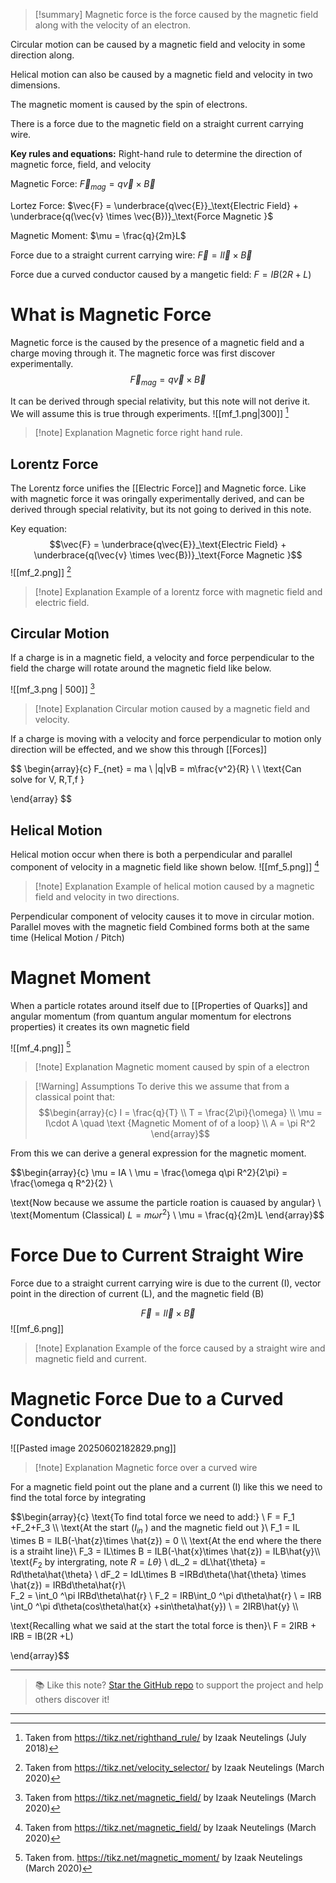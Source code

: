 
>[!summary]
Magnetic force is the force caused by the magnetic field along with the velocity of an electron.
>
Circular motion can be caused by a magnetic field and velocity in some direction along.
>
Helical motion can also be caused by a magnetic field and velocity in two dimensions.
>
The magnetic moment is caused by the spin of electrons.
>
There is a force due to the magnetic field on a straight current carrying wire.
>
**Key rules and equations:**
Right-hand rule to determine the direction of magnetic force, field, and velocity
>
Magnetic Force:
$\vec{F}_{mag} = q\vec{v} \times \vec{B}$
>
Lortez Force:
$\vec{F} = \underbrace{q\vec{E}}_\text{Electric Field} + \underbrace{q(\vec{v} \times \vec{B})}_\text{Force Magnetic }$
>
Magnetic Moment:
$\mu = \frac{q}{2m}L$
>
Force due to a straight current carrying wire:
$\vec{F} = I\vec{l} \times \vec{B}$
>
Force due a curved conductor caused by a mangetic field:
$F =  IB(2R +L)$

# What is Magnetic Force
Magnetic force is the caused by the presence of a magnetic field and a charge moving through it. The magnetic force was first discover experimentally.
$$\vec{F}_{mag} = q\vec{v} \times \vec{B} $$

It can be derived through special relativity, but this note will not derive it. We will assume this is true through experiments.
![[mf_1.png|300]]
[^1]
>[!note] Explanation
Magnetic force right hand rule.
## Lorentz Force
The Lorentz force unifies the [[Electric Force]] and Magnetic force.  Like with magnetic force it was oringally experimentally derived, and can be derived through special relativity, but its not going to derived in this note.

Key equation:
$$\vec{F} = \underbrace{q\vec{E}}_\text{Electric Field} + \underbrace{q(\vec{v} \times \vec{B})}_\text{Force Magnetic }$$
![[mf_2.png]]
[^2]
>[!note] Explanation
Example of a lorentz force with magnetic field and electric field.
## Circular Motion
If a charge is in a magnetic field, a velocity and force perpendicular to the field the charge will rotate around the magnetic field like below.

![[mf_3.png | 500]]
[^4]
>[!note] Explanation
Circular motion caused by a magnetic field and velocity.

If a charge is moving with a velocity and force perpendicular to motion only direction will be effected, and we show this through [[Forces]]

$$ \begin{array}{c}
F_{net} = ma \\
|q|vB = m\frac{v^2}{R} \\ \\
\text{Can solve for V, R,T,f }

\end{array} $$
## Helical Motion
Helical motion occur when there is both a perpendicular and parallel component of velocity in a magnetic field like shown below.
![[mf_5.png]]
[^4]
>[!note] Explanation
Example of helical motion caused by a magnetic field and velocity in two directions.

Perpendicular component of velocity causes it to move in circular motion.
Parallel moves with the magnetic field
Combined forms both at the same time (Helical Motion / Pitch)

# Magnet Moment
When a particle rotates around itself due to [[Properties of Quarks]] and angular momentum (from quantum angular momentum for electrons properties) it creates its own magnetic field

![[mf_4.png]]
[^3]
>[!note] Explanation
Magnetic moment caused by spin of a electron

>[!Warning] Assumptions 
To derive this we assume that from a classical point that:
>$$\begin{array}{c}
I = \frac{q}{T}  \\
T = \frac{2\pi}{\omega} \\ 
\mu = I\cdot A \quad \text {Magnetic Moment of of a loop} \\ 
A = \pi R^2
\end{array}$$

From this we can derive a general expression for the magnetic moment.

$$\begin{array}{c} 
\mu = IA \\ 
\mu = \frac{\omega q\pi R^2}{2\pi} = \frac{\omega q R^2}{2} \\

\text{Now because we assume the particle roation is cauased by angular} \\ 
\text{Momentum (Classical) $L = m\omega r^2$} \\ 
\mu = \frac{q}{2m}L
\end{array}$$

# Force Due to Current Straight Wire
Force due to a straight current carrying wire is due to the current (I), vector point in the direction of current (L), and the magnetic field (B)

$$\vec{F} = I\vec{l} \times \vec{B}$$
![[mf_6.png]]
>[!note] Explanation
Example of the force caused by a straight wire and magnetic field and current.

# Magnetic Force Due to a Curved Conductor 
![[Pasted image 20250602182829.png]]
>[!note] Explanation
Magnetic force over a curved wire

For a magnetic field point out the plane and a current (I) like this we need to find the total force by integrating 

$$\begin{array}{c}
\text{To find total force we need to add:} \\
F = F_1 +F_2+F_3 \\\\
\text{At the start ($I_{in}$ ) and the magnetic field out  }\\
F_1 = IL \times B = ILB(-\hat{z}\times \hat{z}) = 0 \\\\
\text{At the end where the there is a straiht line}\\
F_3 = IL\times B = ILB(-\hat{x}\times \hat{z}) = ILB\hat{y}\\\\
\text{$F_2$ by intergrating, note $R = L\theta$} \\
dL_2 = dL\hat{\theta} = Rd\theta\hat{\theta} \\
dF_2 = IdL\times B =IRBd\theta(\hat{\theta} \times \hat{z}) = IRBd\theta\hat{r}\\\
F_2 = \int_0 ^\pi IRBd\theta\hat{r} \\
F_2 = IRB\int_0 ^\pi d\theta\hat{r} \\
= IRB \int_0 ^\pi d\theta(cos\theta\hat{x} +sin\theta\hat{y}) \\ 
= 2IRB\hat{y} \\\\

\text{Recalling what we said at the start the total force is then}\\
F = 2IRB + IRB = IB(2R +L)

\end{array}$$



[^1]: Taken from https://tikz.net/righthand_rule/ by Izaak Neutelings (July 2018)

[^2]: Taken from https://tikz.net/velocity_selector/ by Izaak Neutelings (March 2020)

[^3]: Taken from. https://tikz.net/magnetic_moment/ by Izaak Neutelings (March 2020)

[^4]: Taken from https://tikz.net/magnetic_field/ by Izaak Neutelings (March 2020)


---

> 📚 Like this note? [Star the GitHub repo](https://github.com/rajeevphysics/Obsidan-MathMatter) to support the project and help others discover it!

---
